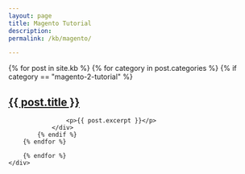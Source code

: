 ```yaml
---
layout: page
title: Magento Tutorial
description: 
permalink: /kb/magento/

---
```




<div class="container">
	<div class="row previews">
		{% for post in site.kb %}
		{% for category in post.categories %}
			{% if category == "magento-2-tutorial" %}
				<div class="col-lg-12 col-sm-12">
					<a href="{{ site.url }}{{ post.url }}" class="post-image-link">
	                    <h2>{{ post.title }}</h2>
	                </a>

	                <p>{{ post.excerpt }}</p>
				</div>	 
			{% endif %}
		{% endfor %}
		 
		{% endfor %}
	</div>
</div>